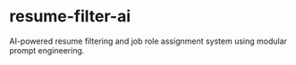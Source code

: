 # resume-filter-ai
AI-powered resume filtering and job role assignment system using modular prompt engineering.
